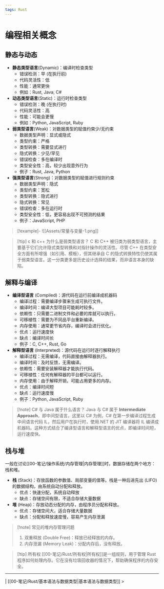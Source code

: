 ```yaml
---
tags: Rust
---
```


# 编程相关概念

## 静态与动态

- **静态类型语言**(Dynamic)：编译时检查类型
    - 错误检测：早 (在执行前)
    - 代码灵活性：低
    - 性能：通常更快
    - 例如：Rust, Java, C#
- **动态类型语言**(Static)：运行时检查类型
    - 错误检测：晚 (在执行时)
    - 代码灵活性：高
    - 性能：可能会更慢
    - 例如：Python, JavaScript, Ruby
- **弱类型语言**(Weak)：对数据类型的赋值约束少/无约束
    - 数据类型声明：显式或隐式
    - 类型约束：严格
    - 类型转换：需要显式进行
    - 隐式转换：少见/罕见
    - 错误检查：多在编译时
    - 类型安全性：高，较少出现意外行为
    - 例子：Rust, Java, Python
- **强类型语言**(Strong)：对数据类型的赋值进行规则约束
    - 数据类型声明：隐式
    - 类型约束：宽松
    - 类型转换：隐式进行
    - 隐式转换：常见
    - 错误检查：多在运行时
    - 类型安全性：低，更容易出现不可预测的结果
    - 例子：JavaScript, PHP

> [!example]-
> ![[Assets/常量与变量-1.png]]

> [!tip] c 和 c++ 为什么是弱类型语言？
> C 和 C++ 被归类为弱类型语言，主要基于它们允许隐式类型转换和对指针操作的灵活性。尽管 C++ 在类型安全方面有所增强（如引用、模板），但其继承自 C 的隐式转换特性仍使其属于弱类型语言。这一分类更多是历史设计选择的结果，而非语言本身的缺陷。

## 解释与编译

- **编译型语言** (Compiled)：源代码在运行前编译成机器码
    - 编译过程：需要编译步骤来生成可执行文件。
    - 编译时间：编译大型项目可能耗时较多。
    - 依赖性：只需要二进制文件和必要的库就可以执行。
    - 可移植性：需要为不同品平台重新编译。
    - 内存使用：通常更节省内存，编译时会进行优化。
    - 优点：运行速度快
    - 缺点：编译时间长
    - 例子：C, C++, Rust, Go
- **解释型语言** (Interpreted)：源代码在运行时逐行解释执行
    - 编译过程：无需编译，代码直接由解释器执行。
    - 编译时间：及时反馈，无需编译。
    - 依赖性：需要安装解释器才能执行代码。
    - 可移植性：任何有解释器的平台都可以运行。
    - 内存使用：由于解释开销，可能占用更多的内存。
    - 优点：编译时间短
    - 缺点：运行速度慢
    - 例子：Python, JavaScript, Ruby

> [!note] C# 与 Java 属于什么语言？
> Java 与 C# 属于 **Intermediate Approach**，即中间型语言。这里以 C# 为例，C# 在第一步编译过程生成中间语言代码 IL，然后用户在执行时，使用.NET 的 JIT 编译器将 IL 编译成机器码。这种方式结合了编译型语言和解释型语言的优点，即编译时间短，运行速度快。

## 栈与堆

一般在讨论[[00-笔记/操作系统/内存管理|内存管理]]时，数据存储在两个地方：栈和堆。
- **栈** (Stack)：存放函数的参数值、局部变量的值等。栈是一种后进先出 (LIFO) 的数据结构，由系统自动分配和释放。
    - 优点：快速分配，系统自动释放
    - 缺点：存储空间有限，不适合存储大量数据
- **堆** (Heap)：存放动态分配的内存，由程序员分配和释放。
    - 优点：存储空间大，适合存储大量数据
    - 缺点：分配和释放速度慢，容易产生内存泄漏

> [!note] 常见的堆内存管理问题
> 1. 双重释放 (Double Free)：释放已经释放的内存。
> 2. 内存泄漏 (Memory Leak)：分配内存后，没有释放。

> [!tip] 所有权
> [[00-笔记/Rust/所有权|所有权]]是一组规则，用于管理 Rust 程序如何处理内存。它在没有垃圾回收器的情况下，帮助确保程序的内存安全。

---
| [[00-笔记/Rust/基本语法与数据类型|基本语法与数据类型]] >
